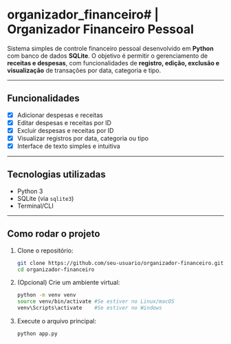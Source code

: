 # organizador_financeiro# | Organizador Financeiro Pessoal

Sistema simples de controle financeiro pessoal desenvolvido em **Python** com banco de dados **SQLite**. O objetivo é permitir o gerenciamento de **receitas e despesas**, com funcionalidades de **registro, edição, exclusão e visualização** de transações por data, categoria e tipo.

---

##  Funcionalidades

- [x] Adicionar despesas e receitas
- [x] Editar despesas e receitas por ID
- [x] Excluir despesas e receitas por ID
- [x] Visualizar registros por data, categoria ou tipo
- [x] Interface de texto simples e intuitiva

---

##  Tecnologias utilizadas

- Python 3
- SQLite (via `sqlite3`)
- Terminal/CLI

---

##  Como rodar o projeto

1. Clone o repositório:
   ```bash
   git clone https://github.com/seu-usuario/organizador-financeiro.git
   cd organizador-financeiro
2. (Opcional) Crie um ambiente virtual:
    ```bash
    python -m venv venv
    source venv/bin/activate #Se estiver no Linux/macOS
    venv\Scripts\activate    #Se estiver no Windows
3. Execute o arquivo principal:
    ```bash
    python app.py